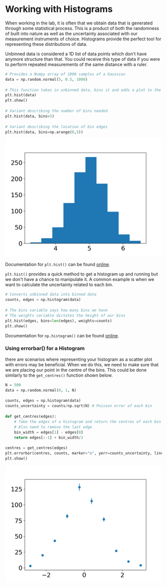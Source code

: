 # Working with Histograms
When working in the lab, it is often that we obtain data that is generated through some statistical process.
This is a product of both the randomness of built into nature as well as the uncertainty associated with our measurement instruments of choice.
Histograms provide the perfect tool for representing these distributions of data.

Unbinned data is considered a 1D list of data points which don't have anymore structure than that.
You could receive this type of data if you were to perform repeated measurements of the same distance with a ruler. 

```python
# Provides a Numpy array of 1000 samples of a Gaussian
data = np.random.normal(5, 0.5, 1000)

# This function takes in unbinned data, bins it and adds a plot to the current figure.
plt.hist(data)
plt.show()

# Variant describing the number of bins needed
plt.hist(data, bins=5)

# Variant describing the location of bin edges
plt.hist(data, bins=np.arange(0,5))
```

![plt.hist() Example](../images/hist_example.png)

Documentation for `plt.hist()` can be found [online](https://matplotlib.org/api/_as_gen/matplotlib.pyplot.hist.html?highlight=hist#matplotlib.pyplot.hist).

`plt.hist()` provides a quick method to get a histogram up and running but we don't have a chance to manipulate it.
A common example is when we want to calculate the uncertainty related to each bin.
``` python
# Converts unbinned data into binned data
counts, edges = np.histogram(data)

# The bins variable says how many bins we have
# The weights variable dictates the height of our bins
plt.hist(edges, bins=len(edges), weights=counts)
plt.show()
```

Documentation for `np.histogram()` can be found [online](https://numpy.org/doc/stable/reference/generated/numpy.histogram.html#numpy.histogram).

### Using errorbar() for a Histogram

there are scenarios where representing your histogram as a scatter plot with errors may be beneficial.
When we do this, we need to make sure that we are placing our point in the centre of the bins. 
This could be done similarly to the `get_centres()` function shown below.

``` python
N = 500
data = np.random.normal(0, 1, N)

counts, edges = np.histogram(data)
counts_uncertainty = counts/np.sqrt(N) # Poisson error of each bin

def get_centres(edges):
	# Take the edges of a histogram and return the centres of each bin as a list
	# Also need to remove the last edge
	bin_width = edges[1] - edges[0]
	return edges[:-1] + bin_width/2

centres = get_centres(edges)
plt.errorbar(centres, counts, marker="o", yerr=counts_uncertainty, linestyle="None")
plt.show()
```

![Histogram Errorbar Example](../images/hist_errorbar_example.png)
